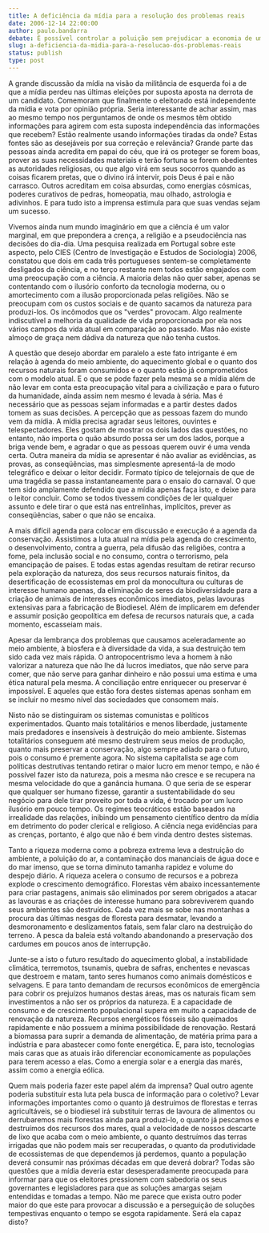 ```yaml
---
title: A deficiência da mídia para a resolução dos problemas reais
date: 2006-12-14 22:00:00
author: paulo.bandarra
debate: É possível controlar a poluição sem prejudicar a economia de um país?
slug: a-deficiencia-da-midia-para-a-resolucao-dos-problemas-reais
status: publish 
type: post
---
```


  

A grande discussão da mídia na visão da militância de esquerda foi a de que a mídia perdeu nas últimas eleições por suposta aposta na derrota de um candidato. Comemoram que finalmente o eleitorado está independente da mídia e vota por opinião própria. Seria interessante de achar assim, mas ao mesmo tempo nos perguntamos de onde os mesmos têm obtido informações para agirem com esta suposta independência das informações que recebem? Estão realmente usando informações tiradas da onde? Estas fontes são as desejáveis por sua correção e relevância? Grande parte das pessoas ainda acredita em papai do céu, que irá os proteger se forem boas, prover as suas necessidades materiais e terão fortuna se forem obedientes as autoridades religiosas, ou que algo virá em seus socorros quando as coisas ficarem pretas, que o divino irá intervir, pois Deus é pai e não carrasco. Outros acreditam em coisa absurdas, como energias cósmicas, poderes curativos de pedras, homeopatia, mau olhado, astrologia e adivinhos. E para tudo isto a imprensa estimula para que suas vendas sejam um sucesso.   

Vivemos ainda num mundo imaginário em que a ciência é um valor marginal, em que prepondera a crença, a religião e a pseudociência nas decisões do dia-dia. Uma pesquisa realizada em Portugal sobre este aspecto, pelo CIES (Centro de Investigação e Estudos de Sociologia) 2006, constatou que dois em cada três portugueses sentem-se completamente desligados da ciência, e no terço restante nem todos estão engajados com uma preocupação com a ciência. A maioria delas não quer saber, apenas se contentando com o ilusório conforto da tecnologia moderna, ou o amortecimento com a ilusão proporcionada pelas religiões. Não se preocupam com os custos sociais e de quanto sacamos da natureza para produzi-los. Os incômodos que os "verdes" provocam. Algo realmente indiscutível a melhoria da qualidade de vida proporcionada por ela nos vários campos da vida atual em comparação ao passado. Mas não existe almoço de graça nem dádiva da natureza que não tenha custos.  

A questão que desejo abordar em paralelo a este fato intrigante é em relação à agenda do meio ambiente, do aquecimento global e o quanto dos recursos naturais foram consumidos e o quanto estão já comprometidos com o modelo atual. E o que se pode fazer pela mesma se a mídia além de não levar em conta esta preocupação vital para a civilização e para o futuro da humanidade, ainda assim nem mesmo é levada à séria. Mas é necessário que as pessoas sejam informadas e a partir destes dados tomem as suas decisões. A percepção que as pessoas fazem do mundo vem da mídia. A mídia precisa agradar seus leitores, ouvintes e telespectadores. Eles gostam de mostrar os dois lados das questões, no entanto, não importa o quão absurdo possa ser um dos lados, porque a briga vende bem, e agradar o que as pessoas querem ouvir é uma venda certa. Outra maneira da mídia se apresentar é não avaliar as evidências, as provas, as conseqüências, mas simplesmente apresentá-la de modo telegráfico e deixar o leitor decidir. Formato típico de telejornais de que de uma tragédia se passa instantaneamente para o ensaio do carnaval. O que tem sido amplamente defendido que a mídia apenas faça isto, e deixe para o leitor concluir. Como se todos tivessem condições de ler qualquer assunto e dele tirar o que está nas entrelinhas, implícitos, prever as conseqüências, saber o que não se encaixa.   

A mais difícil agenda para colocar em discussão e execução é a agenda da conservação. Assistimos a luta atual na mídia pela agenda do crescimento, o desenvolvimento, contra a guerra, pela difusão das religiões, contra a fome, pela inclusão social e no consumo, contra o terrorismo, pela emancipação de países. E todas estas agendas resultam de retirar recurso pela exploração da natureza, dos seus recursos naturais finitos, da desertificação de ecossistemas em prol da monocultura ou culturas de interesse humano apenas, da eliminação de seres da biodiversidade para a criação de animais de interesses econômicos imediatos, pelas lavouras extensivas para a fabricação de Biodiesel. Além de implicarem em defender e assumir posição geopolítica em defesa de recursos naturais que, a cada momento, escasseiam mais.   

Apesar da lembrança dos problemas que causamos aceleradamente ao meio ambiente, à biosfera e à diversidade da vida, a sua destruição tem sido cada vez mais rápida. O antropocentrismo leva a homem à não valorizar a natureza que não lhe dá lucros imediatos, que não serve para comer, que não serve para ganhar dinheiro e não possui uma estima e uma ética natural pela mesma. A conciliação entre enriquecer ou preservar é impossível. E aqueles que estão fora destes sistemas apenas sonham em se incluir no mesmo nível das sociedades que consomem mais.  

Nisto não se distinguiram os sistemas comunistas e políticos experimentados. Quanto mais totalitários e menos liberdade, justamente mais predadores e insensíveis à destruição do meio ambiente. Sistemas totalitários conseguem até mesmo destruírem seus meios de produção, quanto mais preservar a conservação, algo sempre adiado para o futuro, pois o consumo é premente agora. No sistema capitalista se age com políticas destrutivas tentando retirar o maior lucro em menor tempo, e não é possível fazer isto da natureza, pois a mesma não cresce e se recupera na mesma velocidade do que a ganância humana. O que seria de se esperar que qualquer ser humano fizesse, garantir a sustentabilidade do seu negócio para dele tirar proveito por toda a vida, é trocado por um lucro ilusório em pouco tempo. Os regimes teocráticos estão baseados na irrealidade das relações, inibindo um pensamento científico dentro da mídia em detrimento do poder clerical e religioso. A ciência nega evidências para as crenças, portanto, é algo que não é bem vinda dentro destes sistemas.  

Tanto a riqueza moderna como a pobreza extrema leva a destruição do ambiente, a poluição do ar, a contaminação dos mananciais de água doce e do mar imenso, que se torna diminuto tamanha rapidez e volume do despejo diário. A riqueza acelera o consumo de recursos e a pobreza explode o crescimento demográfico. Florestas vêm abaixo incessantemente para criar pastagens, animais são eliminados por serem obrigados a atacar as lavouras e as criações de interesse humano para sobreviverem quando seus ambientes são destruídos. Cada vez mais se sobe nas montanhas a procura das últimas nesgas de floresta para desmatar, levando a desmoronamento e deslizamentos fatais, sem falar claro na destruição do terreno. A pesca da baleia está voltando abandonando a preservação dos cardumes em poucos anos de interrupção.  

Junte-se a isto o futuro resultado do aquecimento global, a instabilidade climática, terremotos, tsunamis, quebra de safras, enchentes e nevascas que destroem e matam, tanto seres humanos como animais domésticos e selvagens. E para tanto demandam de recursos econômicos de emergência para cobrir os prejuízos humanos destas áreas, mas os naturais ficam sem investimentos a não ser os próprios da natureza. E a capacidade de consumo e de crescimento populacional supera em muito a capacidade de renovação da natureza. Recursos energéticos fósseis são queimados rapidamente e não possuem a mínima possibilidade de renovação. Restará a biomassa para suprir a demanda de alimentação, de matéria prima para a indústria e para abastecer como fonte energética. E, para isto, tecnologias mais caras que as atuais irão diferenciar economicamente as populações para terem acesso a elas. Como a energia solar e a energia das marés, assim como a energia eólica.   

Quem mais poderia fazer este papel além da imprensa? Qual outro agente poderia substituir esta luta pela busca de informação para o coletivo? Levar informações importantes como o quanto já destruímos de florestas e terras agricultáveis, se o biodiesel irá substituir terras de lavoura de alimentos ou derrubaremos mais florestas ainda para produzi-lo, o quanto já pescamos e destruímos dos recursos dos mares, qual a velocidade de nossos descarte de lixo que acaba com o meio ambiente, o quanto destruímos das terras irrigadas que não podem mais ser recuperadas, o quanto da produtividade de ecossistemas de que dependemos já perdemos, quanto a população deverá consumir nas próximas décadas em que deverá dobrar? Todas são questões que a mídia deveria estar desesperadamente preocupada para informar para que os eleitores pressionem com sabedoria os seus governantes e legisladores para que as soluções amargas sejam entendidas e tomadas a tempo. Não me parece que exista outro poder maior do que este para provocar a discussão e a perseguição de soluções tempestivas enquanto o tempo se esgota rapidamente. Será ela capaz disto?
